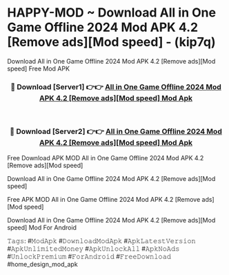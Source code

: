 # HAPPY-MOD ~ Download All in One Game Offline 2024 Mod APK 4.2 [Remove ads][Mod speed] - (kip7q)
Download All in One Game Offline 2024 Mod APK 4.2 [Remove ads][Mod speed] Free Mod APK

<div align="center">
<h3>🔴 Download [Server1] 👉👉 <a href="https://apk-comot.site?title=All_in_One_Game_Offline_2024_Mod_APK_4.2_[Remove_ads][Mod_speed]">All in One Game Offline 2024 Mod APK 4.2 [Remove ads][Mod speed] Mod Apk</a></h3><br>

<h3>🔴 Download [Server2] 👉👉 <a href="https://apk-comot.site?title=All_in_One_Game_Offline_2024_Mod_APK_4.2_[Remove_ads][Mod_speed]">All in One Game Offline 2024 Mod APK 4.2 [Remove ads][Mod speed] Mod Apk</a></h3>
</div>


Free Download APK MOD All in One Game Offline 2024 Mod APK 4.2 [Remove ads][Mod speed]

Download All in One Game Offline 2024 Mod APK 4.2 [Remove ads][Mod speed] 

Free APK MOD All in One Game Offline 2024 Mod APK 4.2 [Remove ads][Mod speed] 

Download All in One Game Offline 2024 Mod APK 4.2 [Remove ads][Mod speed] Mod For Android

𝚃𝚊𝚐𝚜: #𝙼𝚘𝚍𝙰𝚙𝚔 #𝙳𝚘𝚠𝚗𝚕𝚘𝚊𝚍𝙼𝚘𝚍𝙰𝚙𝚔 #𝙰𝚙𝚔𝙻𝚊𝚝𝚎𝚜𝚝𝚅𝚎𝚛𝚜𝚒𝚘𝚗 #𝙰𝚙𝚔𝚄𝚗𝚕𝚒𝚖𝚒𝚝𝚎𝚍𝙼𝚘𝚗𝚎𝚢 #𝙰𝚙𝚔𝚄𝚗𝚕𝚘𝚌𝚔𝙰𝚕𝚕 #𝙰𝚙𝚔𝙽𝚘𝙰𝚍𝚜 #𝚄𝚗𝚕𝚘𝚌𝚔𝙿𝚛𝚎𝚖𝚒𝚞𝚖 #𝙵𝚘𝚛𝙰𝚗𝚍𝚛𝚘𝚒𝚍 #𝙵𝚛𝚎𝚎𝙳𝚘𝚠𝚗𝚕𝚘𝚊𝚍 #home_design_mod_apk